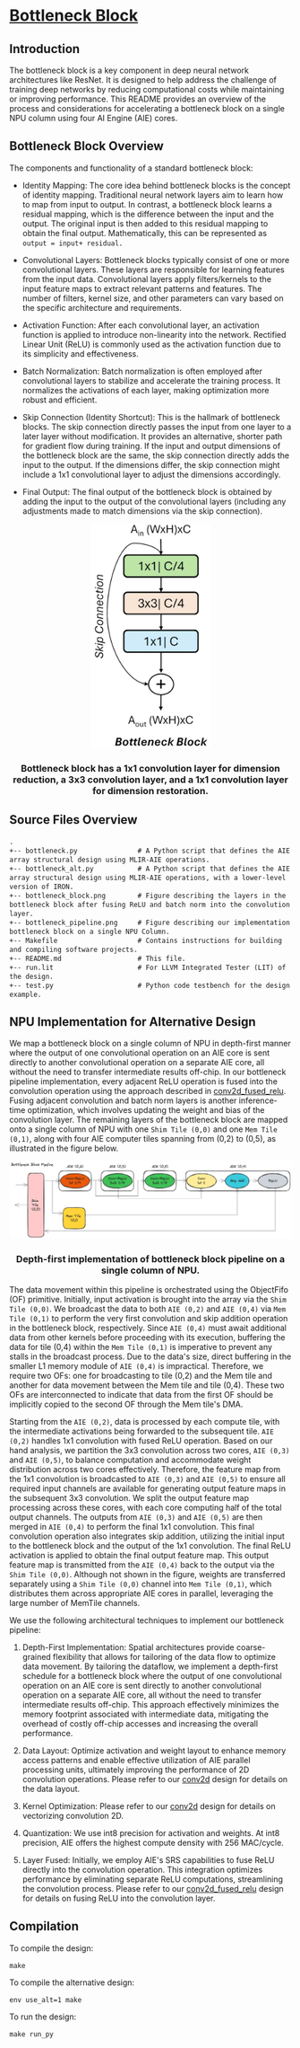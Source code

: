 <!---//===- README.md --------------------------*- Markdown -*-===//
//
// This file is licensed under the Apache License v2.0 with LLVM Exceptions.
// See https://llvm.org/LICENSE.txt for license information.
// SPDX-License-Identifier: Apache-2.0 WITH LLVM-exception
//
// Copyright (C) 2024, Advanced Micro Devices, Inc.
// 
//===----------------------------------------------------------------------===//-->

# <ins>Bottleneck Block</ins>
## Introduction
The bottleneck block is a key component in deep neural network architectures like ResNet. It is designed to help address the challenge of training deep networks by reducing computational costs while maintaining or improving performance. This README provides an overview of the process and considerations for accelerating a bottleneck block on a single NPU column using four AI Engine (AIE) cores.


## Bottleneck Block Overview
The components and functionality of a standard bottleneck block:

* Identity Mapping: The core idea behind bottleneck blocks is the concept of identity mapping. Traditional neural network layers aim to learn how to map from input to output. In contrast, a bottleneck block learns a residual mapping, which is the difference between the input and the output. The original input is then added to this residual mapping to obtain the final output. Mathematically, this can be represented as `output = input+ residual.`

* Convolutional Layers: Bottleneck blocks typically consist of one or more convolutional layers. These layers are responsible for learning features from the input data. Convolutional layers apply filters/kernels to the input feature maps to extract relevant patterns and features. The number of filters, kernel size, and other parameters can vary based on the specific architecture and requirements.

* Activation Function: After each convolutional layer, an activation function is applied to introduce non-linearity into the network. Rectified Linear Unit (ReLU) is commonly used as the activation function due to its simplicity and effectiveness.

* Batch Normalization: Batch normalization is often employed after convolutional layers to stabilize and accelerate the training process. It normalizes the activations of each layer, making optimization more robust and efficient.

* Skip Connection (Identity Shortcut): This is the hallmark of bottleneck blocks. The skip connection directly passes the input from one layer to a later layer without modification. It provides an alternative, shorter path for gradient flow during training. If the input and output dimensions of the bottleneck block are the same, the skip connection directly adds the input to the output. If the dimensions differ, the skip connection might include a 1x1 convolutional layer to adjust the dimensions accordingly.

* Final Output: The final output of the bottleneck block is obtained by adding the input to the output of the convolutional layers (including any adjustments made to match dimensions via the skip connection).
<p align="center">
 <picture>
 <source media="(prefers-color-scheme: light)" srcset="bottleneck_block.png">
 <img alt="block" src="bottleneck_block.png" height="400">
</picture>
 <h3 align="center">Bottleneck block has a 1x1 convolution layer for dimension reduction, a 3x3 convolution layer, and a 1x1 convolution layer for dimension restoration.
 </h3>
</p>

## Source Files Overview

```
.
+-- bottleneck.py               # A Python script that defines the AIE array structural design using MLIR-AIE operations.
+-- bottleneck_alt.py           # A Python script that defines the AIE array structural design using MLIR-AIE operations, with a lower-level version of IRON.
+-- bottleneck_block.png        # Figure describing the layers in the bottleneck block after fusing ReLU and batch norm into the convolution layer.
+-- bottleneck_pipeline.png     # Figure describing our implementation bottleneck block on a single NPU Column.
+-- Makefile                    # Contains instructions for building and compiling software projects.
+-- README.md                   # This file.
+-- run.lit                     # For LLVM Integrated Tester (LIT) of the design.
+-- test.py                     # Python code testbench for the design example.
```

## NPU Implementation for Alternative Design

We map a bottleneck block on a single column of NPU in depth-first manner where the output of one convolutional operation on an AIE core is sent directly to another convolutional operation on a separate AIE core, all without the need to transfer intermediate results off-chip. 
In our bottleneck pipeline implementation, every adjacent ReLU operation is fused into the convolution operation using the approach described in [conv2d_fused_relu](../conv2d_fused_relu). Fusing adjacent convolution and batch norm layers is another inference-time optimization, which involves updating the weight and bias of the convolution layer. The remaining layers of the bottleneck block are mapped onto a single column of NPU with one `Shim Tile (0,0)` and one `Mem Tile (0,1)`, along with four AIE computer tiles spanning from (0,2) to (0,5), as illustrated in the figure below.

<p align="center">
  <img
    src="bottleneck_pipeline.png">
    <h3 align="center"> Depth-first implementation of bottleneck block pipeline on a single column of NPU. 
 </h3> 
</p>

The data movement within this pipeline is orchestrated using the ObjectFifo (OF) primitive. Initially, input activation is brought into the array via the `Shim Tile (0,0)`. We broadcast the data to both `AIE (0,2)` and `AIE (0,4)` via `Mem Tile (0,1)`  to perform the very first convolution and skip addition operation in the bottleneck block, respectively. Since  `AIE (0,4)` must await additional data from other kernels before proceeding with its execution, buffering the data for tile (0,4) within the `Mem Tile (0,1)` is imperative to prevent any stalls in the broadcast process. Due to the data's size, direct buffering in the smaller L1 memory module of `AIE (0,4)` is impractical. Therefore, we require two OFs: one for broadcasting to tile (0,2) and the Mem tile and another for data movement between the Mem tile and tile (0,4). These two OFs are interconnected to indicate that data from the first OF should be implicitly copied to the second OF through the Mem tile's DMA.

Starting from the `AIE (0,2)`, data is processed by each compute tile, with the intermediate activations being forwarded to the subsequent tile. `AIE (0,2)` handles 1x1 convolution with fused ReLU operation. Based on our hand analysis, we partition the 3x3 convolution across two cores, `AIE (0,3)` and `AIE (0,5)`, to balance computation and accommodate weight distribution across two cores effectively. Therefore, the feature map from the 1x1 convolution is broadcasted to `AIE (0,3)` and `AIE (0,5)` to ensure all required input channels are available for generating output feature maps in the subsequent 3x3 convolution. We split the output feature map processing across these cores, with each core computing half of the total output channels. The outputs from `AIE (0,3)` and `AIE (0,5)` are then merged in `AIE (0,4)` to perform the final 1x1 convolution. This final convolution operation also integrates skip addition, utilizing the initial input to the bottleneck block and the output of the 1x1 convolution. The final ReLU activation is applied to obtain the final output feature map. This output feature map is transmitted from the `AIE (0,4)` back to the output via the `Shim Tile (0,0)`. Although not shown in the figure, weights are transferred separately using a `Shim Tile (0,0)` channel into `Mem Tile (0,1)`, which distributes them across appropriate AIE cores in parallel, leveraging the large number of MemTile channels.

We use the following architectural techniques to implement our bottleneck pipeline:

1. Depth-First Implementation: Spatial architectures provide coarse-grained flexibility that allows for tailoring of the data flow to optimize data movement. By tailoring the dataflow, we implement a depth-first schedule for a bottleneck block where the output of one convolutional operation on an AIE core is sent directly to another convolutional operation on a separate AIE core, all without the need to transfer intermediate results off-chip. This approach effectively minimizes the memory footprint associated with intermediate data, mitigating the overhead of costly off-chip accesses and increasing the overall performance.

2. Data Layout: Optimize activation and weight layout to enhance memory access patterns and enable effective utilization of AIE parallel processing units, ultimately improving the performance of 2D convolution operations. Please refer to our [conv2d](../conv2d) design for details on the data layout. 

3. Kernel Optimization: Please refer to our [conv2d](../conv2d) design for details on vectorizing convolution 2D.

4. Quantization: We use int8 precision for activation and weights. At int8 precision, AIE offers the highest compute density with 256 MAC/cycle. 

5. Layer Fused: Initially, we employ AIE's SRS capabilities to fuse ReLU directly into the convolution operation. This integration optimizes performance by eliminating separate ReLU computations, streamlining the convolution process. Please refer to our [conv2d_fused_relu](../conv2d_fused_relu) design for details on fusing ReLU into the convolution layer.

## Compilation
To compile the design:
```shell
make
```

To compile the alternative design:
```shell
env use_alt=1 make
```

To run the design:
```shell
make run_py
```
